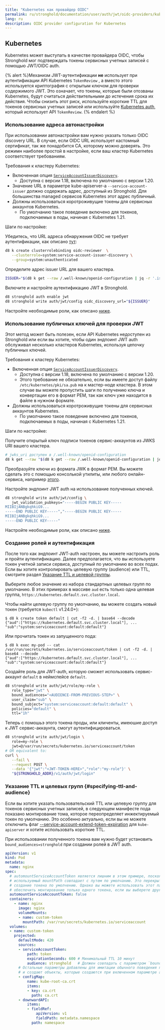 ```yaml
---
title: "Kubernetes как провайдер OIDC"
permalink: ru/stronghold/documentation/user/auth/jwt/oidc-providers/kubernetes.html
lang: ru
description: OIDC provider configuration for Kubernetes
---
```


## Kubernetes

Kubernetes может выступать в качестве провайдера OIDC, чтобы Stronghold мог подтверждать токены сервисных учетных записей с помощью JWT/OIDC auth.

{% alert %}Механизм JWT-аутентификации **не** использует при аутентификации API Kubernetes `TokenReview` , а вместо этого используется криптография с открытым ключом для проверки содержимого JWT. Это означает, что токены, которые были отозваны Kubernetes, будут считаться действительными до истечения срока их действия. Чтобы снизить этот риск, используйте короткие TTL для токенов сервисных учетных записей или используйте [Kubernetes auth](../../kubernetes.html), который использует API `TokenReview`.
{% endalert %}

### Использование адреса автонастройки

При использовании автонастройки вам нужно указать только OIDC discovery URL. В случае, если OIDC URL использует кастомный сертификат, так же понадобится CA, которому можно доверять. Это режимн наиболее простой в настройке, если ваш кластер Kubernetes соответствует требованиям.

Требования к кластеру Kubernetes:

* Включенная опция [`ServiceAccountIssuerDiscovery`][k8s-sa-issuer-discovery].
  * Доступна с версии 1.18, включена по умолчанию с версии 1.20.
* Значение URL в параметре  kube-apiserver-а `--service-account-issuer` должно содержать адрес, доступный из Stronghold. Для большинства managed сервисов Kubernetes этот адрес публичный.
* Должны использоваться коротроживущие токены для сервисных аккаунтов Kubernetes.
  * По умолчанию такое поведение включено для токенов, подключаемых в поды, начиная с Kubernetes 1.21.

Шаги по настройке:

Убедитесь, что URL адреса обнаружения OIDC не требует аутентификации, как описано [тут][k8s-sa-issuer-discovery]:

```bash
d8 k create clusterrolebinding oidc-reviewer  \
   --clusterrole=system:service-account-issuer-discovery \
   --group=system:unauthenticated
```

Определите адрес issuer URL для вашего кластера.

```bash
ISSUER="$(d8 k get --raw /.well-known/openid-configuration | jq -r '.issuer')"
```

Включите и настройте аутентификацию JWT в Stronghold.

```bash
d8 stronghold auth enable jwt
d8 stronghold write auth/jwt/config oidc_discovery_url="${ISSUER}"
```

Настройте необходимые роли, как описано [ниже](#создание-ролей-и-аутентификация).

[k8s-sa-issuer-discovery]: https://kubernetes.io/docs/tasks/configure-pod-container/configure-service-account/#service-account-issuer-discovery

### Использование публичных ключей для проверки JWT

Этот метод может быть полезен, если API Kubernetes недоступен из Stronghold или если вы хотите, чтобы один эндпоинт JWT auth обслуживал несколько кластеров Kubernetes, используя цепочку публичных ключей.

Требования к кластеру Kubernetes:

* Включенная опция [`ServiceAccountIssuerDiscovery`][k8s-sa-issuer-discovery].
  * Доступна с версии 1.18, включена по умолчанию с версии 1.20.
  * Этого требование не обязательно, если вы имеете доступ файлу `/etc/kubernetes/pki/sa.pub` на к мастер-ноде кластера. В этом случае вы можете пропустить шаги по получению ключа и конвертации его в формат PEM, так как ключ уже находится в файле в нужном формате.
* Должны использоваться коротроживущие токены для сервисных аккаунтов Kubernetes.
  * По умолчанию такое поведение включено для токенов, подключаемых в поды, начиная с Kubernetes 1.21.

Шаги по настройке:

Получите открытый ключ подписи токенов сервис-аккаунтов из JWKS URI вашего кластера.

```bash
# jwks_uri доступен в /.well-known/openid-configuration
d8 k get --raw "$(d8 k get --raw /.well-known/openid-configuration | jq -r '.jwks_uri' | sed -r 's/.*\.[^/]+(.*)/\1/')"
```

Преобразуйте ключи из формата JWK в формат PEM. Вы можете сделать это с помощью консолькой утилиты, или любого онлайн-сервиса, например [этого][jwk-to-pem].

Настройте эндпоинт JWT auth на использование полученных ключей.

```bash
d8 stronghold write auth/jwt/config \
   jwt_validation_pubkeys="-----BEGIN PUBLIC KEY-----
MIIBIjANBgkqhkiG9...
-----END PUBLIC KEY-----","-----BEGIN PUBLIC KEY-----
MIIBIjANBgkqhkiG9...
-----END PUBLIC KEY-----"
```

Настройте необходимые роли, как описано [ниже](#создание-ролей-и-аутентификация).

[jwk-to-pem]: https://8gwifi.org/jwkconvertfunctions.jsp

### Создание ролей и аутентификация

После того как эндпоинт JWT-auth настроен, вы можете настроить роль и пройти аутентификацию. Далее предполагается, что вы используете токен учетной записи сервиса, доступный по умолчанию во всех подах. Если вы хотите контролировать целевую группу (audience) или TTL, смотрите раздел [Указание TTL и целевой группы](#указание-ttl-и-целевых-групп-specifying-ttl-and-audience).

Выберите любое значение из набора стандартных целевых групп по умолчанию. В этих примерах в массиве `aud` есть только одна целевая группа, `https://kubernetes.default.svc.cluster.local`.

Чтобы найти целевую группу по умолчанию, вы можете создать новый токен (требуется `kubectl` v1.24.0+):

```shell-session
$ d8 k create token default | cut -f2 -d. | base64 --decode
{"aud":["https://kubernetes.default.svc.cluster.local"], ... "sub":"system:serviceaccount:default:default"}
```

Или прочитать токен из запущенного пода:

```shell-session
$ d8 k exec my-pod -- cat /var/run/secrets/kubernetes.io/serviceaccount/token | cut -f2 -d. | base64 --decode
{"aud":["https://kubernetes.default.svc.cluster.local"], ... "sub":"system:serviceaccount:default:default"}
```

Создайте роль для JWT-auth, которую сможет использовать сервис-аккаунт `default` в неймспейсе `default`.

```bash
d8 stronghold write auth/jwt/role/my-role \
   role_type="jwt" \
   bound_audiences="<AUDIENCE-FROM-PREVIOUS-STEP>" \
   user_claim="sub" \
   bound_subject="system:serviceaccount:default:default" \
   policies="default" \
   ttl="1h"
```

Теперь с помошьэ этого токена проды, или кличенты, имеюшие доступ к JWT сервис-аккаунта, смогут аутентифицироваться.

```bash
d8 stronghold write auth/jwt/login \
   role=my-role \
   jwt=@/var/run/secrets/kubernetes.io/serviceaccount/token
# OR equivalent to:
curl \
   --fail \
   --request POST \
   --data '{"jwt":"<JWT-TOKEN-HERE>","role":"my-role"}' \
   "${STRONGHOLD_ADDR}/v1/auth/jwt/login"
```

### Указание TTL и целевых групп {#specifying-ttl-and-audience}

Если вы хотите указать пользовательский TTL или целевую группу для токенов сервисных учетных записей, в следующем манифесте пода показано монтирование тома, которое переопределяет инжектируемый токен по умолчанию. Это особенно актуально, если вы не можете отключить флаг [--service-account-extend-token-expiration][k8s-extended-tokens] для `kube-apiserver` и хотите использовать короткие TTL.

При использовании полученного токена вам нужно будет установить `bound_audiences=stronghold` при создании ролей в JWT auth.

```yaml
apiVersion: v1
kind: Pod
metadata:
  name: nginx
spec:
  # automountServiceAccountToken является лишним в этом примере, поскольку используемый
  # используемый mountPath совпадает с путем по умолчанию. Это перекрытие предотвращает
  # создание токена по умолчению. Однако вы можете использовать этот параметр, чтобы
  # обеспечить монтирование только одного токена, если вы выберете другой путь монтирования.
  automountServiceAccountToken: false
  containers:
    - name: nginx
      image: nginx
      volumeMounts:
      - name: custom-token
        mountPath: /var/run/secrets/kubernetes.io/serviceaccount
  volumes:
  - name: custom-token
    projected:
      defaultMode: 420
      sources:
      - serviceAccountToken:
          path: token
          expirationSeconds: 600 # Минимальный TTL 10 минут
          audience: stronghold   # Должен совпадать с параметром `bound_audiences` вашей роли
      # Остальные параметры добавлены для имитации обычного поведения при создании токена,
      # и создают объекты, которые создаются при включенном параметре automountServiceAccountToken
      - configMap:
          name: kube-root-ca.crt
          items:
          - key: ca.crt
            path: ca.crt
      - downwardAPI:
          items:
          - fieldRef:
              apiVersion: v1
              fieldPath: metadata.namespace
            path: namespace
```

[k8s-extended-tokens]: https://kubernetes.io/docs/reference/command-line-tools-reference/kube-apiserver/#options
